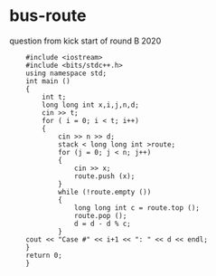 # bus-route
question from kick start of round B 2020
   
        #include <iostream>	
        #include <bits/stdc++.h>
        using namespace std;
        int main ()
        { 
            int t;
            long long int x,i,j,n,d;
            cin >> t;		
            for ( i = 0; i < t; i++)
            {
                cin >> n >> d;
                stack < long long int >route;
                for (j = 0; j < n; j++)
	            {
	                cin >> x;
	                route.push (x);
	            }
                while (!route.empty ())
	            {
	                long long int c = route.top ();
	                route.pop ();
	                d = d - d % c;
                }
        cout << "Case #" << i+1 << ": " << d << endl;
        }
        return 0;
        }
